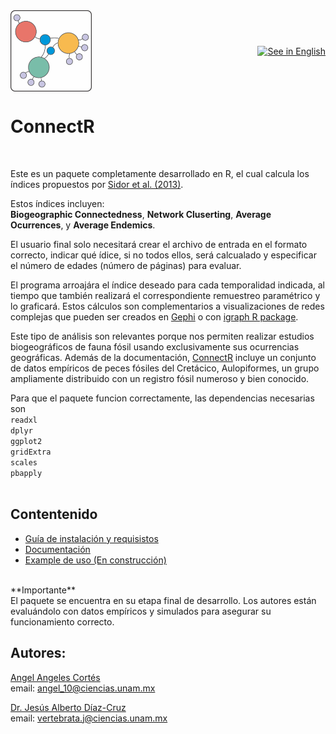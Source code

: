 <!-- README.md is generated from README.Rmd. Please edit that file -->
<div style="display: flex; justify-content: space-between; align-items: center; width: 100%;">
  <img src="images/icono_connectR.png" width="130">
<a href="https://github.com/ChuchoDC/ConnectR/blob/main/README.md">
    <img src="https://img.shields.io/badge/See%20in%20English-%23FFFFFF?style=for-the-badge&logoColor=white&color=blue" alt="See in English">
</a>
</div>

# **ConnectR** 

<br>

Este es un paquete completamente desarrollado en R, el cual calcula los índices propuestos por [Sidor et al. (2013)](https://doi.org/10.1073/pnas.1302323110).

Estos índices incluyen:<br>
**Biogeographic Connectedness**, **Network Cluserting**, **Average Ocurrences**, y **Average Endemics**.

El usuario final solo necesitará crear el archivo de entrada en el formato correcto,
indicar qué ídice, si no todos ellos, será calcualado y especificar el número de edades (número de páginas) para evaluar.

El programa arroajára el índice deseado para cada temporalidad indicada, al tiempo que también realizará el correspondiente remuestreo paramétrico y lo graficará.
Estos cálculos son complementarios a visualizaciones de redes complejas que pueden ser creados en [Gephi](https://gephi.org/) o con [igraph R package](https://igraph.org/).


Este tipo de análisis son relevantes porque nos permiten realizar estudios biogeográficos de fauna fósil usando exclusivamente sus ocurrencias geográficas. Además de la documentación, [ConnectR](https://github.com/ChuchoDC/ConnectR) incluye un conjunto de datos empíricos de peces fósiles del Cretácico, Aulopiformes, un grupo ampliamente distribuido con un registro fósil numeroso y bien conocido. 

Para que el paquete funcion correctamente, las dependencias necesarias son<br>
`readxl`<br>
`dplyr` <br>
`ggplot2`<br>
`gridExtra`<br>
`scales`<br>
`pbapply`<br>
<br>

## Contentenido

- [Guía de instalación y requisistos](Installation_Dependencies.md)
- [Documentación](Documentation.md)
- [Example de uso (En construcción)]() 

<br>
**Importante**<br>
El paquete se encuentra en su etapa final de desarrollo.
Los autores están evaluándolo con datos empíricos y simulados para asegurar su funcionamiento correcto. 


<br>

## **Autores**:
[Angel Angeles Cortés](https://github.com/4ngel19)  
email:
<a href="mailto:angel_10@ciencias.unam.mx" class="email">angel_10@ciencias.unam.mx</a>

[Dr. Jesús Alberto Díaz-Cruz](https://github.com/ChuchoDC)  
email:
<a href="mailto:vertebrata.j@ciencias.unam.mx" class="email">vertebrata.j@ciencias.unam.mx</a>

